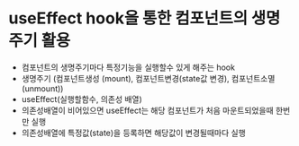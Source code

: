 # useEffect hook을 통한 컴포넌트의 생명주기 활용

- 컴포넌트의 생명주기마다 특정기능을 실행할수 있게 해주는 hook
- 생명주기 (컴포넌트생성 (mount), 컴포넌트변경(state값 변경), 컴포넌트소멸 (unmount))
- useEffect(실행할함수, 의존성 배열)
- 의존성배열이 비어있으면 useEffect는 해당 컴포넌트가 처음 마운트되었을때 한번만 실행
- 의존성배열에 특정값(state)을 등록하면 해당값이 변경될때마다 실행
